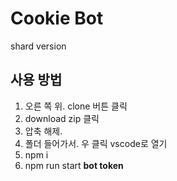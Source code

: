 # Cookie Bot

shard version

## 사용 방법
1. 오른 쪽 위. clone 버튼 클릭
2. download zip 클릭
3. 압축 해제.
4. 폴더 들어가서. 우 클릭 vscode로 열기
5. npm i
6. npm run start **bot token**